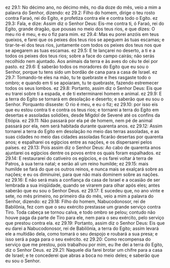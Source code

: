 ez 29.1: No décimo ano, no décimo mês, no dia doze do mês, veio a mim a palavra do Senhor, dizendo:
ez 29.2: Filho do homem, dirige o teu rosto contra Faraó, rei do Egito, e profetiza contra ele e contra todo o Egito.
ez 29.3: Fala, e dize: Assim diz o Senhor Deus: Eis-me contra ti, ó Faraó, rei do Egito, grande dragão, que pousas no meio dos teus rios, e que dizes: O meu rio é meu, e eu o fiz para mim.
ez 29.4: Mas eu porei anzóis em teus queixos, e farei que os peixes dos teus rios se apeguem às tuas escamas; e tirar-te-ei dos teus rios, juntamente com todos os peixes dos teus nos que se apegarem as tuas escamas.
ez 29.5: E te lançarei no deserto, a ti e a todos os peixes dos teus rios; sobre a face do campo cairás; não serás recolhido nem ajuntado. Aos animais da terra e às aves do céu te dei por pasto.
ez 29.6: E saberão todos os moradores do Egito que eu sou o Senhor, porque tu tens sido um bordão de cana para a casa de Israel.
ez 29.7: Tomando-te eles na mão, tu te quebraste e lhes rasgaste todo o ombro; e quando em ti se apoiaram, tu te quebraste, fazendo estremecer todos os seus lombos.
ez 29.8: Portanto, assim diz o Senhor Deus: Eis que eu trarei sobre ti a espada, e de ti exterminarei homem e animal.
ez 29.9: E a terra do Egito se tornará em desolação e deserto; e saberão que eu sou o Senhor. Porquanto disseste: O rio é meu, e eu o fiz;
ez 29.10: por isso eis que eu estou contra ti e contra os teus rios; e tornarei a terra do Egito em desertas e assoladas solidões, desde Migdol de Sevené até os confins da Etiópia.
ez 29.11: Não passará por ela pé de homem, nem pé de animal passará por ela, nem será habitada durante quarenta anos.
ez 29.12: Assim tornarei a terra do Egito em desolação no meio das terras assoladas, e as suas cidades no meio das cidades assoladas ficarão desertas por quarenta anos; e espalharei os egípcios entre as nações, e os dispersarei pelos países.
ez 29.13: Pois assim diz o Senhor Deus: Ao cabo de quarenta anos ajuntarei os egípcios dentre os povos entre os quais foram espalhados.
ez 29.14: E restaurarei do cativeiro os egípcios, e os farei voltar à terra de Patros, à sua terra natal; e serão ali um reino humilde;
ez 29.15: mais humilde se fará do que os outros reinos, e nunca mais se exalçará sobre as nações; e eu os diminuirei, para que não mais dominem sobre as nações.
ez 29.16: E não será mais a confiança da casa de Israel e a ocasião de ser lembrada a sua iniqüidade, quando se virarem para olhar após eles; antes saberão que eu sou o Senhor Deus.
ez 29.17: E sucedeu que, no ano vinte e sete, no mês primeiro, no primeiro dia do mês, veio a mim a palavra do Senhor, dizendo:
ez 29.18: Filho do homem, Nabucodonosor, rei de Babilônia, fez com que o seu exército prestasse um grande serviço contra Tiro. Toda cabeça se tornou calva, e todo ombro se pelou; contudo não houve paga da parte de Tiro para ele, nem para o seu exército, pelo serviço que prestou contra ela.
ez 29.19: Portanto, assim diz o Senhor Deus: Eis que eu darei a Nabucodonosor, rei de Babilônia, a terra do Egito; assim levará ele a multidão dela, como tomará o seu despojo e roubará a sua presa; e isso será a paga para o seu exército.
ez 29.20: Como recompensa do serviço que me prestou, pois trabalhou por mim, eu lhe dei a terra do Egito, diz o Senhor Deus.
ez 29.21: Naquele dia farei brotar um chifre para a casa de Israel; e te concederei que abras a boca no meio deles; e saberão que eu sou o Senhor.
